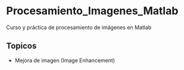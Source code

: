 # Procesamiento_Imagenes_Matlab
Curso y práctica de procesamiento de imágenes en Matlab

## Topicos
- Mejora de imagen (Image Enhancement)
